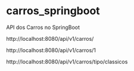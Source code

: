 # carros_springboot
API dos Carros no SpringBoot

http://localhost:8080/api/v1/carros/

http://localhost:8080/api/v1/carros/1

http://localhost:8080/api/v1/carros/tipo/classicos